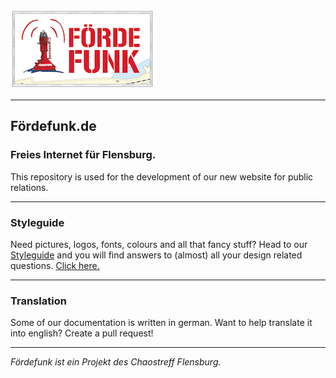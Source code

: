 ![Logo Fördefunk](./doc/readme/img/foerdefunk-logo_230x128.png)

---
## Fördefunk.de
### Freies Internet für Flensburg.
This repository is used for the development of our new website for public relations.

---
### Styleguide
Need pictures, logos, fonts, colours and all that fancy stuff? Head to our [Styleguide](./doc/Styleguide/styleguide.md) and you will find answers to (almost) all your design related questions. [Click here.](./doc/Styleguide/styleguide.md)

---
### Translation
Some of our documentation is written in german. Want to help translate it into english? Create a pull request!

---
*Fördefunk ist ein Projekt des Chaostreff Flensburg.*
